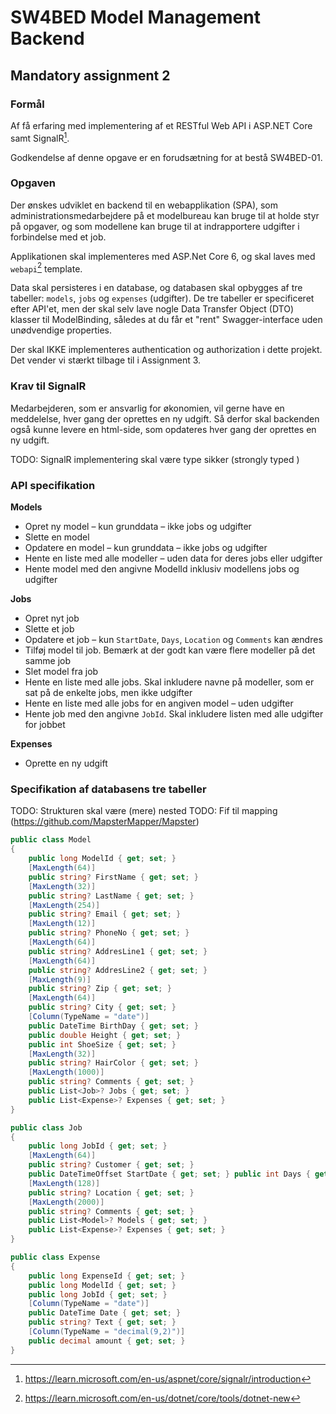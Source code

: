# SW4BED Model Management Backend 
## Mandatory assignment 2

###  Formål
Af få erfaring med implementering af et RESTful Web API i ASP.NET Core samt SignalR[^2].

Godkendelse af denne opgave er en forudsætning for at bestå SW4BED-01.

### Opgaven
Der ønskes udviklet en backend til en webapplikation (SPA), som administrationsmedarbejdere på et modelbureau kan bruge til at holde styr på opgaver, og som modellene kan bruge til at indrapportere udgifter i forbindelse med et job.  

Applikationen skal implementeres med ASP.Net Core 6, og skal laves med `webapi`[^1] template.

Data skal persisteres i en database, og databasen skal opbygges af tre tabeller: `models`, `jobs` og `expenses` (udgifter). De tre tabeller er specificeret efter API'et, men der skal selv lave nogle Data Transfer Object (DTO) klasser til ModelBinding, således at du får et "rent" Swagger-interface uden unødvendige properties. 

Der skal IKKE implementeres authentication og authorization i dette projekt. Det vender vi stærkt tilbage til i Assignment 3.

### Krav til SignalR
Medarbejderen, som er ansvarlig for økonomien, vil gerne have en meddelelse, hver gang der oprettes en ny udgift. Så derfor skal backenden også kunne levere en html-side, som opdateres hver gang der oprettes en ny udgift.

TODO: SignalR implementering skal være type sikker (strongly typed )

### API specifikation

**Models**
- Opret ny model – kun grunddata – ikke jobs og udgifter
- Slette en model
- Opdatere en model – kun grunddata – ikke jobs og udgifter
- Hente en liste med alle modeller – uden data for deres jobs eller udgifter
- Hente model med den angivne ModelId inklusiv modellens jobs og udgifter

**Jobs**
- Opret nyt job
- Slette et job
- Opdatere et job – kun `StartDate`, `Days`, `Location` og `Comments` kan ændres
- Tilføj model til job. Bemærk at der godt kan være flere modeller på det samme job
- Slet model fra job
- Hente en liste med alle jobs. Skal inkludere navne på modeller, som er sat på de enkelte jobs, men ikke udgifter
- Hente en liste med alle jobs for en angiven model – uden udgifter
- Hente job med den angivne `JobId`. Skal inkludere listen med alle udgifter for jobbet
    
**Expenses**
- Oprette en ny udgift

### Specifikation af databasens tre tabeller

TODO: Strukturen skal være (mere) nested
TODO: Fif til mapping (https://github.com/MapsterMapper/Mapster)

```csharp
public class Model
{
	public long ModelId { get; set; }
	[MaxLength(64)]
	public string? FirstName { get; set; }
	[MaxLength(32)]
	public string? LastName { get; set; } 
	[MaxLength(254)]  
	public string? Email { get; set; } 
	[MaxLength(12)]
	public string? PhoneNo { get; set; }
	[MaxLength(64)]
	public string? AddresLine1 { get; set; }
	[MaxLength(64)]
	public string? AddresLine2 { get; set; }
	[MaxLength(9)]
	public string? Zip { get; set; }
	[MaxLength(64)]
	public string? City { get; set; } 
	[Column(TypeName = "date")]  
	public DateTime BirthDay { get; set; } 
	public double Height { get; set; } 
	public int ShoeSize { get; set; } 
	[MaxLength(32)]
	public string? HairColor { get; set; } 
	[MaxLength(1000)]  
	public string? Comments { get; set; }
	public List<Job>? Jobs { get; set; }  
	public List<Expense>? Expenses { get; set; }
}
```

```csharp
public class Job
{
	public long JobId { get; set; } 
	[MaxLength(64)]  
	public string? Customer { get; set; }  
	public DateTimeOffset StartDate { get; set; } public int Days { get; set; } 
	[MaxLength(128)]
	public string? Location { get; set; } 
	[MaxLength(2000)]  
	public string? Comments { get; set; }
	public List<Model>? Models { get; set; }
	public List<Expense>? Expenses { get; set; }
}

```

```csharp
public class Expense
{
	public long ExpenseId { get; set; } 
	public long ModelId { get; set; } 
	public long JobId { get; set; } 
	[Column(TypeName = "date")]
	public DateTime Date { get; set; }
	public string? Text { get; set; }
	[Column(TypeName = "decimal(9,2)")]
	public decimal amount { get; set; }
}
```

[^1]: https://learn.microsoft.com/en-us/dotnet/core/tools/dotnet-new
[^2]: https://learn.microsoft.com/en-us/aspnet/core/signalr/introduction